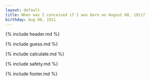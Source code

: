 ```yaml
---
layout: default
title: When was I conceived if I was born on August 08, 1911?
birthday: Aug 08, 1911
---
```


{% include header.md %}

{% include guess.md %}

{% include calculate.md %}

{% include safety.md %}

{% include footer.md %}



